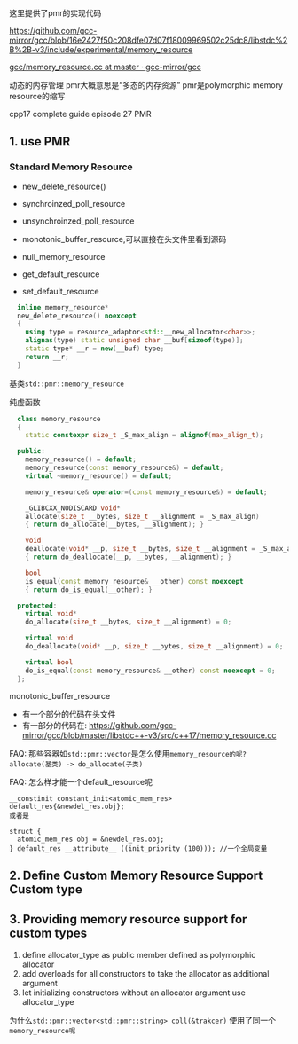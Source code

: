 这里提供了pmr的实现代码

https://github.com/gcc-mirror/gcc/blob/16e2427f50c208dfe07d07f18009969502c25dc8/libstdc%2B%2B-v3/include/experimental/memory_resource

[gcc/memory\_resource.cc at master · gcc-mirror/gcc](https://github.com/gcc-mirror/gcc/blob/master/libstdc%2B%2B-v3/src/c%2B%2B17/memory_resource.cc)

动态的内存管理
pmr大概意思是“多态的内存资源”
pmr是polymorphic memory resource的缩写

cpp17 complete guide episode 27 PMR


## 1. use PMR

### Standard Memory Resource

- new_delete_resource()
- synchroinzed_poll_resource
- unsynchroinzed_poll_resource
- monotonic_buffer_resource,可以直接在头文件里看到源码
- null_memory_resource

- get_default_resource
- set_default_resource

```cpp
  inline memory_resource*
  new_delete_resource() noexcept
  {
    using type = resource_adaptor<std::__new_allocator<char>>;
    alignas(type) static unsigned char __buf[sizeof(type)];
    static type* __r = new(__buf) type;
    return __r;
  }
```


基类`std::pmr::memory_resource`

纯虚函数
```cpp
  class memory_resource
  {
    static constexpr size_t _S_max_align = alignof(max_align_t);

  public:
    memory_resource() = default;
    memory_resource(const memory_resource&) = default;
    virtual ~memory_resource() = default;

    memory_resource& operator=(const memory_resource&) = default;

    _GLIBCXX_NODISCARD void*
    allocate(size_t __bytes, size_t __alignment = _S_max_align)
    { return do_allocate(__bytes, __alignment); }

    void
    deallocate(void* __p, size_t __bytes, size_t __alignment = _S_max_align)
    { return do_deallocate(__p, __bytes, __alignment); }

    bool
    is_equal(const memory_resource& __other) const noexcept
    { return do_is_equal(__other); }

  protected:
    virtual void*
    do_allocate(size_t __bytes, size_t __alignment) = 0;

    virtual void
    do_deallocate(void* __p, size_t __bytes, size_t __alignment) = 0;

    virtual bool
    do_is_equal(const memory_resource& __other) const noexcept = 0;
  };
```

monotonic_buffer_resource
- 有一个部分的代码在头文件
- 有一部分的代码在: https://github.com/gcc-mirror/gcc/blob/master/libstdc++-v3/src/c++17/memory_resource.cc

FAQ: 那些容器如`std::pmr::vector`是怎么使用`memory_resource的呢?`
`allocate(基类) -> do_allocate(子类)`

FAQ: 怎么样才能一个default_resource呢

```
__constinit constant_init<atomic_mem_res> default_res{&newdel_res.obj};
或者是

struct {
  atomic_mem_res obj = &newdel_res.obj;
} default_res __attribute__ ((init_priority (100))); //一个全局变量

```

## 2. Define Custom Memory Resource Support Custom type
## 3. Providing memory resource support for custom types

1. define allocator_type as public member defined as polymorphic allocator
2. add overloads for all constructors to take the allocator as additional argument
3. let initializing constructors without an allocator argument use allocator_type

为什么`std::pmr::vector<std::pmr::string> coll(&trakcer)`
使用了同一个`memory_resource呢`
